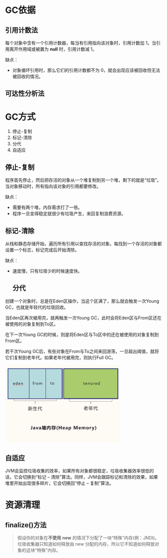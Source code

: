 # GC依据

## 引用计数法

每个对象中含有一个引用计数器，每当有引用指向该对象时，引用计数加 1。当引用离开作用域或被置为 **null** 时，引用计数减 1。

缺点：

* 对象循环引用时，那么它们的引用计数都不为 0，就会出现应该被回收但无法被回收的情况。

## 可达性分析法



# GC方式

1. 停止-复制
2. 标记-清除
3. 分代
4. 自适应

## 停止-复制

程序首先停止，然后把存活的对象从一个堆复制到另一个堆，剩下的就是“垃圾”。当对象移动时，所有指向该对象的引用都要修改。

缺点：

* 需要有两个堆，内存需求打了一倍。
* 程序一旦变得稳定就很少有垃圾产生，来回复制浪费资源。

## 标记-清除

从栈和静态存储开始，遍历所有引用以查找存活的对象。每找到一个存活的对象都设置一个标志，标记完成后开始清除。

缺点：

* 速度慢，只有垃圾少的时候速度快。

	## 分代

创建一个对象时，总是在Eden区操作，当这个区满了，那么就会触发一次Young GC，也就是年轻代的垃圾回收。

当Eden区再次被用完，就再触发一次Young GC，此时会将Eden区与From区还在被使用的对象复制到To区。

在下一次Young GC的时候，则是将Eden区与To区中的还在被使用的对象复制到From区。

若干次Young GC后，有些对象在From与To之间来回游荡，一旦超出阈值，就将它们复制到老年代。如果老年代被用完，则执行Full GC。

<img src="/images/image-20230316213131707.png" alt="image-20230316213131707" style="zoom:50%;" />

## 自适应

JVM会监控垃圾收集的效率，如果所有对象都很稳定，垃圾收集器效率很低的话，它会切换到“标记 – 清除”算法。同样，JVM会跟踪标记和清除的效果，如果堆里开始出现很多碎片，它会切换回“停止 – 复制”算法。

# 资源清理

## finalize()方法

>假设你的对象在**不使用** **new** 的情况下分配了一块“特殊”内存(例：JNDI)。垃圾收集器只知道如何释放由 new 分配的内存，所以它不知道如何释放对象的这块“特殊”内存。